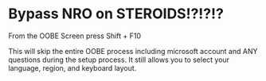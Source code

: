#  Bypass NRO on STEROIDS!?!?!?

From the OOBE Screen press Shift + F10

This will skip the entire OOBE process including microsoft account and ANY questions during the setup process. It still allows you to select your language, region, and keyboard layout.


